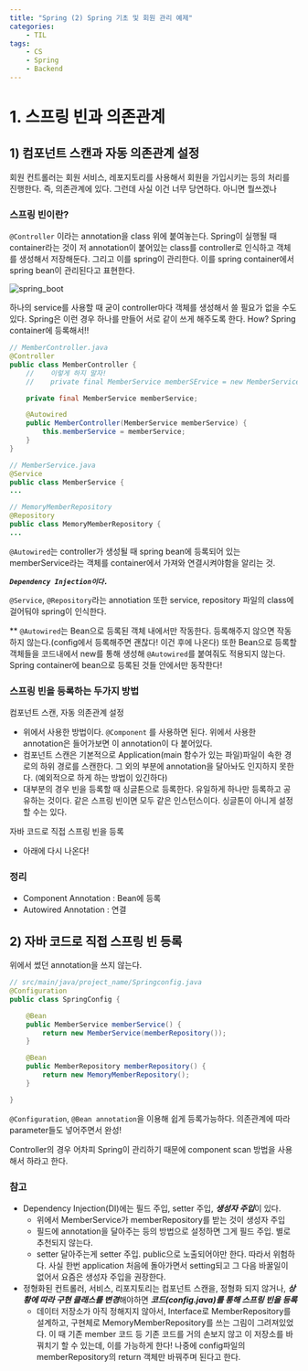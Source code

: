 ```yaml
---
title: "Spring (2) Spring 기초 및 회원 관리 예제"
categories:
    - TIL
tags:
    - CS
    - Spring
    - Backend
---
```


# 1. 스프링 빈과 의존관계

## 1) 컴포넌트 스캔과 자동 의존관계 설정

회원 컨트롤러는 회원 서비스, 레포지토리를 사용해서 회원을 가입시키는 등의 처리를 진행한다. 즉, 의존관계에 있다. 그런데 사실 이건 너무 당연하다. 아니면 뭘쓰겠나

### 스프링 빈이란?

`@Controller` 이라는 annotation을 class 위에 붙여놓는다. Spring이 실행될 때 container라는 것이 저 annotation이 붙어있는 class를 controller로 인식하고 객체를 생성해서 저장해둔다. 그리고 이를 spring이 관리한다. 이를 spring container에서 spring bean이 관리된다고 표현한다.

![spring_boot](https://gonnnnn.github.io/image/TIL/spring_boot.png)

하나의 service를 사용할 때 굳이 controller마다 객체를 생성해서 쓸 필요가 없을 수도 있다. Spring은 이런 경우 하나를 만들어 서로 같이 쓰게 해주도록 한다. How? Spring container에 등록해서!!

```java
// MemberController.java
@Controller
public class MemberController {
    //    이렇게 하지 말자!
    //    private final MemberService memberSErvice = new MemberService();

    private final MemberService memberService;

    @Autowired
    public MemberController(MemberService memberService) {
        this.memberService = memberService;
    }
}

// MemberService.java
@Service
public class MemberService {
...

// MemoryMemberRepository
@Repository
public class MemoryMemberRepository {
...
```

`@Autowired`는 controller가 생성될 때 spring bean에 등록되어 있는 memberService라는 객체를 container에서 가져와 연결시켜야함을 알리는 것. 

***`Dependency Injection이다.`***

`@Service`, `@Repository`라는 annotiation 또한 service, repository 파일의 class에 걸어둬야 spring이 인식한다.

** `@Autowired`는 Bean으로 등록된 객체 내에서만 작동한다. 등록해주지 않으면 작동하지 않는다.(config에서 등록해주면 괜찮다! 이건 후에 나온다) 또한 Bean으로 등록할 객체들을 코드내에서 new를 통해 생성해 `@Autowired`를 붙여줘도 적용되지 않는다. Spring container에 bean으로 등록된 것들 안에서만 동작한다!

### 스프링 빈을 등록하는 두가지 방법

컴포넌트 스캔, 자동 의존관계 설정

- 위에서 사용한 방법이다. `@Component` 를 사용하면 된다. 위에서 사용한 annotation은 들어가보면 이 annotation이 다 붙어있다.
- 컴포넌트 스캔은 기본적으로 Application(main 함수가 있는 파일)파일이 속한 경로의 하위 경로를 스캔한다. 그 외의 부분에 annotation을 달아놔도 인지하지 못한다. (예외적으로 하게 하는 방법이 있긴하다)
- 대부분의 경우 빈을 등록할 때 싱글톤으로 등록한다. 유일하게 하나만 등록하고 공유하는 것이다. 같은 스프링 빈이면 모두 같은 인스턴스이다. 싱글톤이 아니게 설정할 수는 있다.

자바 코드로 직접 스프링 빈을 등록

- 아래에 다시 나온다!

### 정리

- Component Annotation : Bean에 등록
- Autowired Annotation : 연결

## 2) 자바 코드로 직접 스프링 빈 등록

위에서 썼던 annotation을 쓰지 않는다.

```java
// src/main/java/project_name/Springconfig.java
@Configuration
public class SpringConfig {

    @Bean
    public MemberService memberService() {
        return new MemberService(memberRepository());
    }

    @Bean
    public MemberRepository memberRepository() {
        return new MemoryMemberRepository();
    }

}
```

`@Configuration`, `@Bean annotation`을 이용해 쉽게 등록가능하다. 의존관계에 따라 parameter들도 넣어주면서 완성!

Controller의 경우 어차피 Spring이 관리하기 때문에 component scan 방법을 사용해서 하라고 한다.

### 참고

- Dependency Injection(DI)에는 필드 주입, setter 주입, ***생성자 주입***이 있다.
    - 위에서 MemberService가 memberRepository를 받는 것이 생성자 주입
    - 필드에 annotation을 달아주는 등의 방법으로 설정하면 그게 필드 주입. 별로 추천되지 않는다.
    - setter 달아주는게 setter 주입. public으로 노출되어야만 한다. 따라서 위험하다. 사실 한번 application 처음에 돌아가면서 setting되고 그 다음 바꿀일이 없어서 요즘은 생성자 주입을 권장한다.
- 정형화된 컨트롤러, 서비스, 리포지토리는 컴포넌트 스캔을, 정형화 되지 않거나, ***상황에 따라 구현 클래스를 변경***해야하면 ***코드(config.java)를 통해 스프링 빈을 등록***
    - 데이터 저장소가 아직 정해지지 않아서, Interface로 MemberRepository를 설계하고, 구현체로 MemoryMemberRepository를 쓰는 그림이 그려져있었다. 이 때 기존 member 코드 등 기존 코드를 거의 손보지 않고 이 저장소를 바꿔치기 할 수 있는데, 이를 가능하게 한다! 나중에 config파일의 memberRepository의 return 객체만 바꿔주며 된다고 한다.